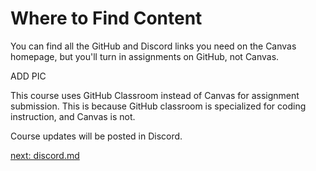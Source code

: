 # Where to Find Content

You can find all the GitHub and Discord links you need on the Canvas homepage, but you'll turn in assignments on GitHub, not Canvas. 

ADD PIC

This course uses GitHub Classroom instead of Canvas for assignment submission. This is because GitHub classroom is specialized for coding instruction, and Canvas is not.

Course updates will be posted in Discord.

[next: discord.md](/04_discord.md)
